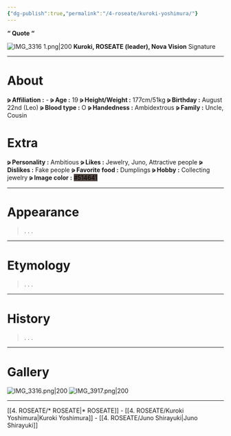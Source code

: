 ```yaml
---
{"dg-publish":true,"permalink":"/4-roseate/kuroki-yoshimura/"}
---
```



**“ Quote “**

![IMG_3316 1.png|200](/img/user/%E2%80%94%E2%80%94%E2%80%94%E2%80%94%E2%80%94%E2%80%94%E2%80%94%E2%80%94%E2%80%94/IMG_3316%201.png)
**Kuroki,
ROSEATE (leader), Nova Vision**
Signature

***

# About

**⪩ Affiliation :** -
**⪩ Age :** 19
**⪩ Height/Weight :** 177cm/51kg
**⪩ Birthday :** August 22nd (Leo)
**⪩ Blood type :** O
**⪩ Handedness :** Ambidextrous
**⪩ Family :** Uncle, Cousin

# Extra

**⪩ Personality :** Ambitious
**⪩ Likes :** Jewelry, Juno, Attractive people
**⪩ Dislikes :** Fake people
**⪩ Favorite food :** Dumplings
**⪩ Hobby :** Collecting jewelry
**⪩ Image color :** <mark style="background: #514641;">#514641</mark>

***
# Appearance

> .
> .
> .

****

# Etymology

> .
> .
> .

****

# History

> .
> .
> .

****

# Gallery

![IMG_3316.png|200](/img/user/%E2%80%94%E2%80%94%E2%80%94%E2%80%94%E2%80%94%E2%80%94%E2%80%94%E2%80%94%E2%80%94/IMG_3316.png)   ![IMG_3917.png|200](/img/user/%E2%80%94%E2%80%94%E2%80%94%E2%80%94%E2%80%94%E2%80%94%E2%80%94%E2%80%94%E2%80%94/IMG_3917.png)

***

[[4. ROSEATE/* ROSEATE\|* ROSEATE]] - [[4. ROSEATE/Kuroki Yoshimura\|Kuroki Yoshimura]] - [[4. ROSEATE/Juno Shirayuki\|Juno Shirayuki]]

